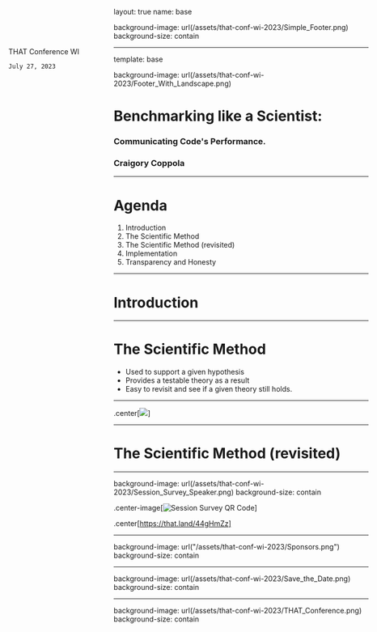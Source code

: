 layout: true
name: base

background-image: url(/assets/that-conf-wi-2023/Simple_Footer.png)
background-size: contain

<div style="position: absolute; left: 20px; right: auto;" class="remark-slide-number">
    <span style="display: block">THAT Conference WI</span>
    
    July 27, 2023
</div>


---

template: base

background-image: url(/assets/that-conf-wi-2023/Footer_With_Landscape.png)

# Benchmarking like a Scientist: 

### Communicating Code's Performance.

### Craigory Coppola


---

# Agenda

1. Introduction
2. The Scientific Method
3. The Scientific Method (revisited)
4. Implementation
5. Transparency and Honesty

---

# Introduction

---

# The Scientific Method

- Used to support a given hypothesis
- Provides a testable theory as a result
- Easy to revisit and see if a given theory still holds. 

---

.center[<img src="https://upload.wikimedia.org/wikipedia/commons/8/82/The_Scientific_Method.svg" style="max-width: 50%; margin: auto auto"></img>]


---

# The Scientific Method (revisited)

---

background-image: url(/assets/that-conf-wi-2023/Session_Survey_Speaker.png)
background-size: contain

.center-image[![Session Survey QR Code](https://storage.googleapis.com/that-bucket/qrcodes/wi/2023/WGucIjHEx8oacKVjMPac.png)]

.center[https://that.land/44gHmZz]

---

background-image: url("/assets/that-conf-wi-2023/Sponsors.png")
background-size: contain

---

background-image: url(/assets/that-conf-wi-2023/Save_the_Date.png)
background-size: contain

---

background-image: url(/assets/that-conf-wi-2023/THAT_Conference.png)
background-size: contain